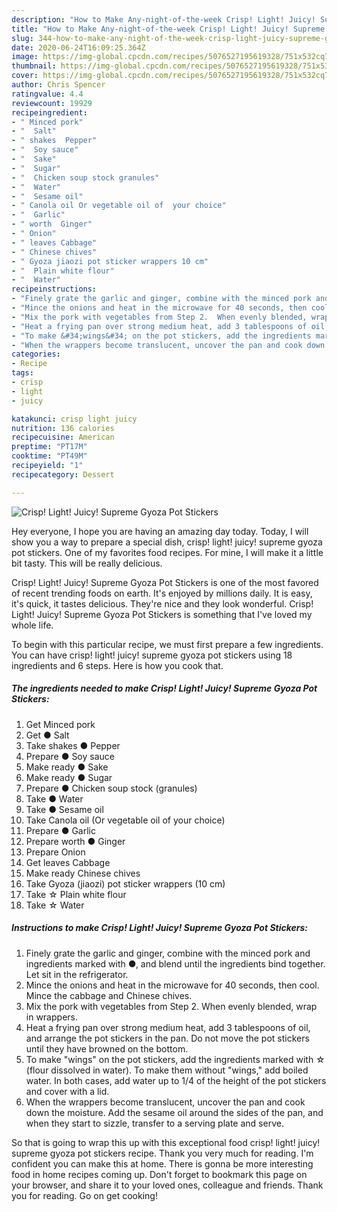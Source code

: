 ```yaml
---
description: "How to Make Any-night-of-the-week Crisp! Light! Juicy! Supreme Gyoza Pot Stickers"
title: "How to Make Any-night-of-the-week Crisp! Light! Juicy! Supreme Gyoza Pot Stickers"
slug: 344-how-to-make-any-night-of-the-week-crisp-light-juicy-supreme-gyoza-pot-stickers
date: 2020-06-24T16:09:25.364Z
image: https://img-global.cpcdn.com/recipes/5076527195619328/751x532cq70/crisp-light-juicy-supreme-gyoza-pot-stickers-recipe-main-photo.jpg
thumbnail: https://img-global.cpcdn.com/recipes/5076527195619328/751x532cq70/crisp-light-juicy-supreme-gyoza-pot-stickers-recipe-main-photo.jpg
cover: https://img-global.cpcdn.com/recipes/5076527195619328/751x532cq70/crisp-light-juicy-supreme-gyoza-pot-stickers-recipe-main-photo.jpg
author: Chris Spencer
ratingvalue: 4.4
reviewcount: 19929
recipeingredient:
- " Minced pork"
- "  Salt"
- " shakes  Pepper"
- "  Soy sauce"
- "  Sake"
- "  Sugar"
- "  Chicken soup stock granules"
- "  Water"
- "  Sesame oil"
- " Canola oil Or vegetable oil of  your choice"
- "  Garlic"
- " worth  Ginger"
- " Onion"
- " leaves Cabbage"
- " Chinese chives"
- " Gyoza jiaozi pot sticker wrappers 10 cm"
- "  Plain white flour"
- "  Water"
recipeinstructions:
- "Finely grate the garlic and ginger, combine with the minced pork and ingredients marked with ●, and blend until the ingredients bind together. Let sit in the refrigerator."
- "Mince the onions and heat in the microwave for 40 seconds, then cool. Mince the cabbage and Chinese chives."
- "Mix the pork with vegetables from Step 2.  When evenly blended, wrap in wrappers."
- "Heat a frying pan over strong medium heat, add 3 tablespoons of oil, and arrange the pot stickers in the pan.   Do not move the pot stickers until they have browned on the bottom."
- "To make &#34;wings&#34; on the pot stickers, add the ingredients marked with ☆ (flour dissolved in water). To make them without &#34;wings,&#34; add boiled water. In both cases, add water up to 1/4 of the height of the pot stickers and cover with a lid."
- "When the wrappers become translucent, uncover the pan and cook down the moisture.  Add the sesame oil around the sides of the pan, and when they start to sizzle, transfer to a serving plate and serve."
categories:
- Recipe
tags:
- crisp
- light
- juicy

katakunci: crisp light juicy 
nutrition: 136 calories
recipecuisine: American
preptime: "PT17M"
cooktime: "PT49M"
recipeyield: "1"
recipecategory: Dessert

---
```



![Crisp! Light! Juicy! Supreme Gyoza Pot Stickers](https://img-global.cpcdn.com/recipes/5076527195619328/751x532cq70/crisp-light-juicy-supreme-gyoza-pot-stickers-recipe-main-photo.jpg)

Hey everyone, I hope you are having an amazing day today. Today, I will show you a way to prepare a special dish, crisp! light! juicy! supreme gyoza pot stickers. One of my favorites food recipes. For mine, I will make it a little bit tasty. This will be really delicious.

Crisp! Light! Juicy! Supreme Gyoza Pot Stickers is one of the most favored of recent trending foods on earth. It's enjoyed by millions daily. It is easy, it's quick, it tastes delicious. They're nice and they look wonderful. Crisp! Light! Juicy! Supreme Gyoza Pot Stickers is something that I've loved my whole life.




To begin with this particular recipe, we must first prepare a few ingredients. You can have crisp! light! juicy! supreme gyoza pot stickers using 18 ingredients and 6 steps. Here is how you cook that.

<!--inarticleads1-->

##### The ingredients needed to make Crisp! Light! Juicy! Supreme Gyoza Pot Stickers:

1. Get  Minced pork
1. Get  ● Salt
1. Take  shakes ● Pepper
1. Prepare  ● Soy sauce
1. Make ready  ● Sake
1. Make ready  ● Sugar
1. Prepare  ● Chicken soup stock (granules)
1. Take  ● Water
1. Take  ● Sesame oil
1. Take  Canola oil (Or vegetable oil of  your choice)
1. Prepare  ● Garlic
1. Prepare  worth ● Ginger
1. Prepare  Onion
1. Get  leaves Cabbage
1. Make ready  Chinese chives
1. Take  Gyoza (jiaozi) pot sticker wrappers (10 cm)
1. Take  ☆ Plain white flour
1. Take  ☆ Water




<!--inarticleads2-->

##### Instructions to make Crisp! Light! Juicy! Supreme Gyoza Pot Stickers:

1. Finely grate the garlic and ginger, combine with the minced pork and ingredients marked with ●, and blend until the ingredients bind together. Let sit in the refrigerator.
1. Mince the onions and heat in the microwave for 40 seconds, then cool. Mince the cabbage and Chinese chives.
1. Mix the pork with vegetables from Step 2.  When evenly blended, wrap in wrappers.
1. Heat a frying pan over strong medium heat, add 3 tablespoons of oil, and arrange the pot stickers in the pan.   Do not move the pot stickers until they have browned on the bottom.
1. To make &#34;wings&#34; on the pot stickers, add the ingredients marked with ☆ (flour dissolved in water). To make them without &#34;wings,&#34; add boiled water. In both cases, add water up to 1/4 of the height of the pot stickers and cover with a lid.
1. When the wrappers become translucent, uncover the pan and cook down the moisture.  Add the sesame oil around the sides of the pan, and when they start to sizzle, transfer to a serving plate and serve.




So that is going to wrap this up with this exceptional food crisp! light! juicy! supreme gyoza pot stickers recipe. Thank you very much for reading. I'm confident you can make this at home. There is gonna be more interesting food in home recipes coming up. Don't forget to bookmark this page on your browser, and share it to your loved ones, colleague and friends. Thank you for reading. Go on get cooking!
